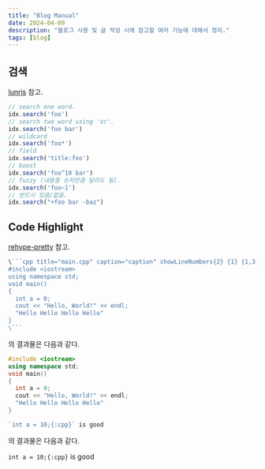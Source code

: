 ```yaml
---
title: "Blog Manual"
date: 2024-04-09
description: "블로그 사용 및 글 작성 시에 참고할 여러 기능에 대해서 정리."
tags: [blog]
---
```


## 검색

[lunrjs](https://lunrjs.com/guides/searching.html) 참고.

```js
// search one word.
idx.search('foo')
// search two word using 'or'.
idx.search('foo bar')
// wildcard
idx.search('foo*')
// field
idx.search('title:foo')
// boost
idx.search('foo^10 bar')
// fuzzy (내용중 숫자만큼 달라도 됨).
idx.search('foo~1')
// 반드시 있음/없음.
idx.search("+foo bar -baz")
```


## Code Highlight

[rehype-pretty](https://rehype-pretty.pages.dev/) 참고.

```js
\```cpp title="main.cpp" caption="caption" showLineNumbers{2} {1} {1,3-4}  "World" "Hello"2-4
#include <iostream>
using namespace std;
void main()
{
  int a = 0;
  cout << "Hello, World!" << endl;
  "Hello Hello Hello Hello"
}
\```
```

의 결과물은 다음과 같다.

```cpp title="main.cpp" caption="caption" showLineNumbers{2} {1} {1,3-4}  "World" "Hello"2-4
#include <iostream>
using namespace std;
void main()
{
  int a = 0;
  cout << "Hello, World!" << endl;
  "Hello Hello Hello Hello"
}
```

```js
`int a = 10;{:cpp}` is good
```

의 결과물은 다음과 같다. 

`int a = 10;{:cpp}` is good